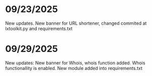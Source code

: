 # 09/23/2025
New updates. New banner for URL shortener, changed commited at lxtoolkit.py and requirements.txt

# 09/29/2025
New updates: New banner for Whois, whois function added. Whois functionallity is enabled. New module added into requirements.txt
